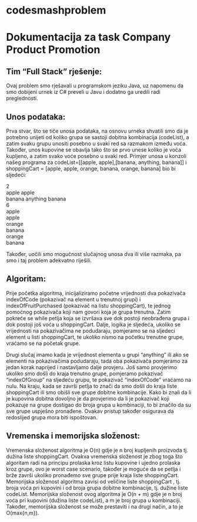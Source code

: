 # codesmashproblem
# Dokumentacija za task Company Product Promotion
## Tim “Full Stack” rješenje:
Ovaj problem smo rješavali u programskom jeziku Java, uz napomenu da smo dobijeni urnek iz C# preveli u Javu i dodatno ga uredili radi preglednosti.

## Unos podataka:

Prva stvar, što se tiče unosa podataka, na osnovu urneka shvatili smo da je potrebno unijeti od koliko grupa se sastoji dobitna kombinacija (codeList), a zatim svaku grupu unositi posebno u svaki red sa razmakom između voća. Također, unos kupovine se obavlja tako što se prvo unese koliko je voća kupljeno, a zatim svako voće posebno u svaki red.
Primjer unosa u konzoli našeg programa za codeList=[[apple, apple],[banana, anything, banana]] i shoppingCart = [apple, apple, orange, banana, orange, banana] bio bi sljedeći:

2\
apple apple\
banana anything banana\
6\
apple\
apple\
orange\
banana\
orange\
banana

Također, uočili smo mogućnost slučajnog unosa dva ili više razmaka, pa smo i taj problem adekvatno riješili.

## Algoritam:

Prije početka algoritma, inicijaliziramo početne vrijednosti dva pokazivača indexOfCode (pokazivač na element u trenutnoj grupi) i indexOfFruitPurchased (pokazivač na listu shoppingCart), te jednog pomoćnog pokazivača koji nam govori koja je grupa trenutna. Zatim pokreće se while petlja koja se izvršava sve dok postoji neobrađena grupa i dok postoji još voća u shoppingCart.
Dalje, logika je sljedeća, ukoliko se vrijednosti na pokazivačima ne podudaraju, pomjeramo se na sljedeci element u listi shoppingCart, te ukoliko nismo na početku trenutne grupe, vraćamo se na početak grupe.

Drugi slučaj imamo kada je vrijednost elementa u grupi “anything” ili ako se elementi na pokazivačima podudaraju, tada oba pokazivača pomjeramo za jedan korak naprijed i nastavljamo dalje provjeru.
Još samo provjerimo ukoliko smo došli do kraja trenutno grupe, pomjeramo pokazivač “indexOfGroup” na sljedeću grupu, te pokazivač “indexOfCode” vraćamo na nulu.
Na kraju, kada se završi petlja to znači da smo došli do kraja liste shoppingCart ili smo obišli sve grupe dobitne kombinacije. Kako bi znali da li je kupovina dobitna dovoljno je da provjerimo da li je pokazivač koji pokazuje na grupe dostigao do broja grupa u kombinaciji, to bi značilo da su sve grupe uspješno pronađene.
Ovakav pristup također osigurava da redoslijed grupa mora biti ispoštovan.

## Vremenska i memorijska složenost:

Vremenska složenost algoritma je O(n) gdje je n broj kupljenih proizvoda tj. dužina liste shoppingCart. Ovakva vremenska složenost je zbog toga što algoritam radi na principu prolaska kroz listu kupovine i ujedno prolaska kroz grupe, ovo je worst case scenario, također je moguće da se petlja i brže završi ukoliko pronađemo sve grupe prije kraja liste shoppingCart.
Memorijska složenost algoritma zavisi od veličine liste shoppingCart , tj. broja voća pri kupovini i od broja grupa dobitne kombinacije, tj. dužine liste codeList. Memorijska složenost ovog algoritma je O(n + m) gdje je n broj voća pri kupovini (dužina liste codeList), a m je broj grupa u kombinaciji. Također, memorijska složenost se može prestaviti i na drugi način, a to je O(max{n,m}).
